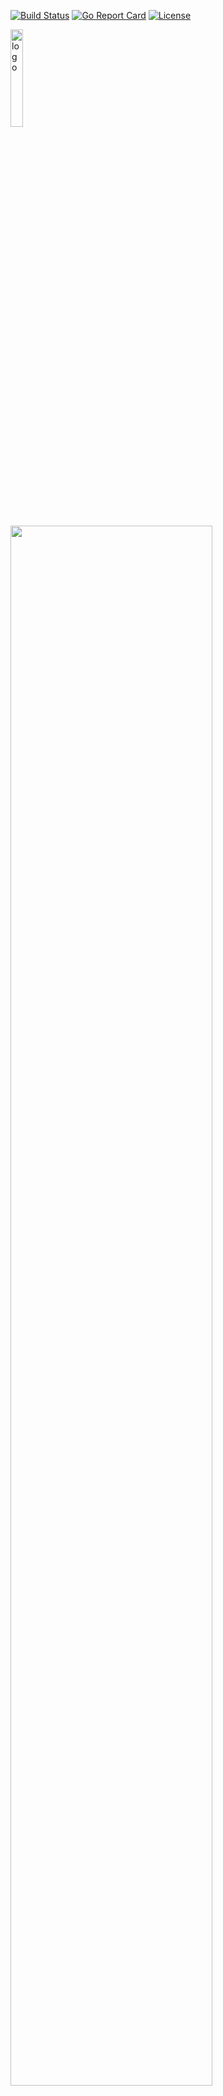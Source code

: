 
[![Build Status](https://github.com/mhewedy/vermin/workflows/Go/badge.svg)](https://github.com/mhewedy/vermin/actions?query=workflow%3AGo)
[![Go Report Card](https://goreportcard.com/badge/github.com/mhewedy/vermin)](https://goreportcard.com/report/github.com/mhewedy/vermin)
[![License](https://img.shields.io/badge/License-Apache%202.0-blue.svg)](https://opensource.org/licenses/Apache-2.0)


<img src="https://raw.githubusercontent.com/mhewedy/vermin/master/etc/logo.png"  alt="logo" width="20%"/>

<a href="https://asciinema.org/a/327940?speed=2&autoplay=1&cols=150&rows=35&size=medium&loop=1"><img src="https://asciinema.org/a/327940.png" width="80%"/></a>


Table of Contents:

- [What is Vermin](#what-is-vermin)
- [Install Vermin](#install-vermin)
- [Usage](#Usage)
	- [Create a new VM](#Create-a-new-VM)
	- [List VMs](#List-VMs)
	- [Start VM](#Start-VM)
	- [SSH into VM](#SSH-into-VM)
	- [Stop VM](#Stop-VM)
	- [Remove VM](#Remove-VM)
	- [Transfer Files](#Transfer-Files)
	- [Port Forward](#Port-Forward)
	- [And more](#Usage)
- [More installation options](#more-installation-options)
   	- [Manual installation](#Manual-installation)
   	- [Build from source](#Build-from-source)
- [Contributors](#Contributors)
- [Why not Vagrant](#Why-not-Vagrant)
- [TODO](#TODO)
----
# What is Vermin
Vermin is a smart, simple and powerful command line tool for Linux, Windows and macOS. It's designed for developers who want a fresh VM environment with a single command. It uses VirtualBox to run the VM. Vermin will fetch images in your behave.

Vermin can be used when you need an easy way to obtain a Linux up and running in minutes.
For example:
* If you want to have an environment to try .NET Core and you don't want to mess with your local own WSL installation.
* Or if you want to try to install a Kafka cluster, and you need something more than just a docker container.

Vermin in Action:
* [Install CockroachDB cluster in a Virtual Machine](https://medium.com/swlh/install-cockroachdb-on-a-virtual-machine-2f25878fd70?source=friends_link&sk=52b4c1c16794f8d15943c8c48a7103b5)
* [Install Redis inside Ubuntu VM](https://medium.com/swlh/install-redis-inside-a-ubuntu-vm-d5022d42d8cc?source=friends_link&sk=b7073861f8050c5318683d1ebfcd800a)
* [Install Kubernetes cluster in Virtual Machines the easy way](https://medium.com/@mhewedy_46874/install-kubernetes-cluster-in-virtual-machines-the-easy-way-337ef0c4e37f?source=friends_link&sk=dbb40739c54c864d1bd2f779032b2de2)

Also, you can check [Why not Vagrant](#Why-not-Vagrant) section.

# Install Vermin 🚀

Vermin uses [VirtualBox](https://www.virtualbox.org/wiki/Downloads) as the underlying hypervisor to create and run Virtual Machines. So you need to download and install it first.

To install/update on **macos** and **linux** run:
```shell script
/bin/bash -c "$(curl -fsSL https://raw.githubusercontent.com/mhewedy/vermin/master/install.sh)"
```
To install/update on **windows** (PowerShell) run:
```
# Should run as Adminstarator
iex ((New-Object System.Net.WebClient).DownloadString('https://raw.githubusercontent.com/mhewedy/vermin/master/install.ps1'))
```

# Usage:
```text
Create, control and connect to VirtualBox VM instances

Usage:
  vermin [command]

Examples:

You can use vermin by creating a VM from an image.

To list all images available:
$ vermin images

Then you can create a vm using:
$ vermin create <image>


Available Commands:
  completion  Generates shell completion scripts
  cp          Copy files/folders between a VM and the local filesystem or between two VMs
  create      Create a new VM
  exec        Run a command in a running VM
  help        Help about any command
  images      List remote and cached images
  ip          Show IP address for a running VM
  modify      Modify a VM HW specs (cpus, memory)
  mount       Mount local filesystem inside the VM
  port        Forward port(s) from a VM to host
  ps          List VMs
  restart     Restart one or more VMs
  rm          Remove one or more VM
  ssh         ssh into a running VM
  start       Start one or more stopped VMs
  stop        Stop one or more running VMs
  tag         Add or remove tag to a VM

Flags:
  -h, --help      help for vermin
  -v, --version   version for vermin

Use "vermin [command] --help" for more information about a command.
```

## Create a new VM
Use the following command to create a VM

```shell script
$ vermin create <image name>
# example
$ vermin create ubuntu/focal
```
Or in case you want to create and provision the VM: (example [Sample provision scripts](https://github.com/mhewedy/vermin/blob/master/etc/samples-provision))
```shell script
$ vermin create <image name> /path/to/provison.sh 
# example
$ vermin create ubuntu/focal ~/sample.sh -cpus 1 -mem 512
```

To get list of all available images use:
```shell script
$ vermin images
alpine/3.11		    (cached)
centos/8		    (cached)
ubuntu/focal
```
> The *cached* flag means, the image has been already downloaded and cached before.

> To get the most updated image list (along with images locations) use the -p flag `vermin images -p`. this will not affect cached images. it will only get the most updated image list (image names along with thier remote locations).

## List VMs
```shell script
$ vermin ps
VM NAME        IMAGE                      CPUS      MEM       DISK         TAGS
vm_01          alpine/3.11                1         1024      0.8GB
vm_02          ubuntu/focal               1         1024      2.6GB
vm_03          centos/8                   1         1024      2.0GB
```

## Start VM
```shell script
$ vermin start vm_01
```

## SSH into VM
```shell script
$ vermin ssh vm_03
```

## Stop VM
```shell script
$ vermin stop vm_03
```

## Remove VM
Will stop and remove listed VMs
```shell script
$ vermin rm vm_03
```

## Transfer Files:
You can transfer files between host machine and VM.

To copy a remote file on a VM to you local host in the current path:
```shell script
$ vermin cp vm_01:/path/to/file/on/vm .
```

To copy a local file from your host filesystem to the VM's home directory:
```shell script
$ vermin cp /path/to/file/on/host vm_01:~
```

Copy file.txt from vm_01 home dir to the vm_02 /tmp dir
```shell script
$ vermin cp vm_01:~/file.txt vm_02:/tmp
```

## Port Forward:
forward ports from VM to local host (all ports from 8080 to 8090):
```shell script
$ vermin port vm_01 8080-8090
```

# More installation options:
## Manual installation:

> It is recommended to use the [automatic method](#Automatic-installation) to install vermin, However If you prefer to do manual installation then you need to follow these steps:

1. Download the binary matching your OS from [releases](https://github.com/mhewedy/vermin/releases/latest) unzip it and preferably put it in your PATH 
2. create the following directory structure in your home dir:
```
$HOME/.vermin
         ├── images
         └── vms
```
3. Download [vermin private key](https://raw.githubusercontent.com/mhewedy/vermin/master/etc/keys/vermin_rsa) into `$HOME/.vermin/vermin_rsa`
4. On windows, you need to add `C:\Program Files\Oracle\VirtualBox` into you PATH.

## Build from Source:
Download the latest released source code archive file from [releases](https://github.com/mhewedy/vermin/releases/latest) then unzip:
```bash
go build
```
You can build using golang docker image:
```bash
# replace window by linux or darwin depending on your OS
docker run -it -v $(pwd):/go -e GOPATH='' -e GOOS='windows' golang:latest go build
``` 

# Why not Vagrant:
* **Vagrant** uses a `Vagrantfile` which I think is most suited to be source-controlled inside `git`  , and for some use case it is an overhead to create and maintain such file. In such cases **Vermin** come to the rescue. 
* **Vermin** is a single binary file that can be easily installed and upgraded.

# Contributors
Special thanks to [Ahmed Samir](https://github.com/aseldesouky) for contributing the logo.

# TODO
See [TODO.md](https://github.com/mhewedy/vermin/blob/master/TODO.md)
